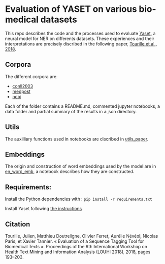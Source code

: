 # Evaluation of YASET on various bio-medical datasets

This repo describes the code and the processes used to evaluate [Yaset](http://yaset.readthedocs.io/en/stable/), a neural model for NER on differents datasets. These experiences and their interpretations are precisely discribed in the following paper, [Tourille et al., 2018](http://www.aclweb.org/anthology/W18-5622).

## Corpora

The different corpora are:
+ [conll2003](https://github.com/strayMat/bio-medical_ner/tree/master/conll2003)
+ [medpost](https://github.com/strayMat/bio-medical_ner/tree/master/medpost)
+ [ncbi](https://github.com/strayMat/bio-medical_ner/tree/master/ncbi)

Each of the folder contains a README.md, commented jupyter notebooks, a data folder and partial summary of the results in a json directory.  

## Utils

The auxilliary functions used in notebooks are discribed in [utils_paper](https://github.com/strayMat/bio-medical_ner/tree/master/utils_paper).

## Embeddings

The origin and construction of word embeddings used by the model are in [en_word_emb](https://github.com/strayMat/bio-medical_ner/tree/master/en_word_emb), a notebook describes how they are constructed.


## Requirements:

Install the Python dependencies with :
`pip install -r requirements.txt`

Install Yaset following [the instructions](http://yaset.readthedocs.io/en/stable/getting_started.html#installation)

## Citation

Tourille, Julien, Matthieu Doutreligne, Olivier Ferret, Aurélie Névéol, Nicolas Paris, et Xavier Tannier. « Evaluation of a Sequence Tagging Tool for Biomedical Texts ». Proceedings of the 9th International Workshop on Health Text Mining and Information Analysis (LOUHI 2018), 2018, pages 193–203.
